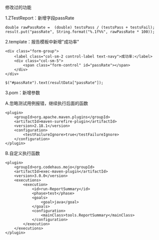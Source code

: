 
修改过的功能

1.ZTestReport：新增字段passRate

    double rawPassRate =  (double) testsPass / (testsPass + testsFail);
    result.put("passRate", String.format("%.1f%%", rawPassRate * 100));


2.template：报告模板中新增"成功率"

    <div class="form-group">
        <label class="col-sm-2 control-label text-navy">成功率:</label>
        <div class="col-sm-5">
            <span class="form-control" id="passRate"></span>
        </div>
    </div>

    $("#passRate").text(resultData["passRate"]);


3.pom：新增参数

A.忽略测试用例报错，继续执行后面的函数

    <plugin>
        <groupId>org.apache.maven.plugins</groupId>
        <artifactId>maven-surefire-plugin</artifactId>
        <version>2.18.1</version>
        <configuration>
            <testFailureIgnore>true</testFailureIgnore>
        </configuration>
    </plugin>

B.自定义执行函数

    <plugin>
        <groupId>org.codehaus.mojo</groupId>
        <artifactId>exec-maven-plugin</artifactId>
        <version>3.0.0</version>
        <executions>
            <execution>
                <id>run-ReportSummary</id>
                <phase>test</phase>
                <goals>
                    <goal>java</goal>
                </goals>
                <configuration>
                    <mainClass>tools.ReportSummary</mainClass>
                </configuration>
            </execution>
        </executions>
    </plugin>

